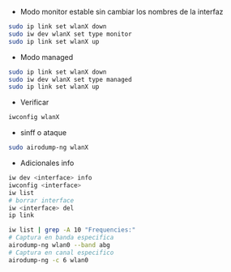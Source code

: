 * Modo monitor estable sin cambiar los nombres de la interfaz
```bash
sudo ip link set wlanX down
sudo iw dev wlanX set type monitor
sudo ip link set wlanX up
```

* Modo managed

```bash
sudo ip link set wlanX down
sudo iw dev wlanX set type managed
sudo ip link set wlanX up
```

* Verificar

```bash
iwconfig wlanX
```
* sinff o ataque

```bash
sudo airodump-ng wlanX
```
* Adicionales info

```bash
iw dev <interface> info
iwconfig <interface>
iw list
# borrar interface
iw <interface> del
ip link
```

```bash
iw list | grep -A 10 "Frequencies:"
# Captura en banda especifica
airodump-ng wlan0 --band abg
# Captura en canal especifico
airodump-ng -c 6 wlan0
```

